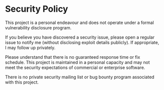 # Security Policy

This project is a personal endeavour and does not operate under a formal vulnerability disclosure program.

If you believe you have discovered a security issue, please open a regular issue to notify me (without disclosing exploit details publicly). If appropriate, I may follow up privately.

Please understand that there is no guaranteed response time or fix schedule. This project is maintained in a personal capacity and may not meet the security expectations of commercial or enterprise software.

There is no private security mailing list or bug bounty program associated with this project.